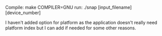 Compile: make COMPILER=GNU
run: ./snap [input_filename] [device_number]

I haven't added option for platform as the application doesn't really need platform index but I can add if needed for some other reasons.
